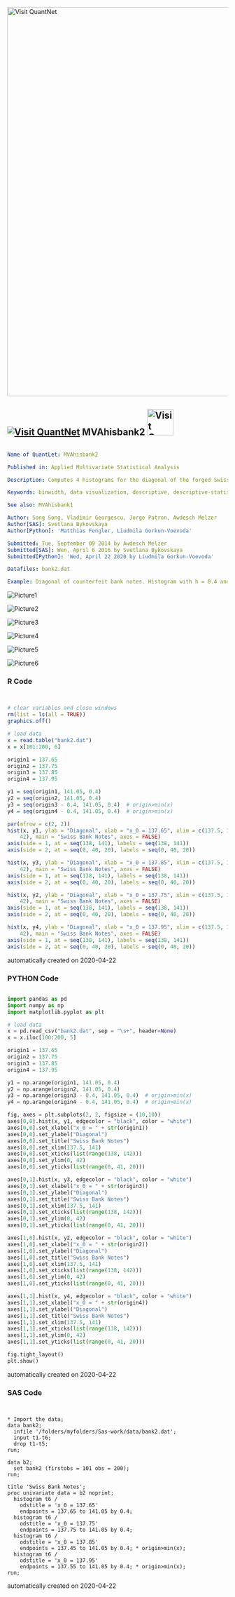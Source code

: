[<img src="https://github.com/QuantLet/Styleguide-and-FAQ/blob/master/pictures/banner.png" width="888" alt="Visit QuantNet">](http://quantlet.de/)

## [<img src="https://github.com/QuantLet/Styleguide-and-FAQ/blob/master/pictures/qloqo.png" alt="Visit QuantNet">](http://quantlet.de/) **MVAhisbank2** [<img src="https://github.com/QuantLet/Styleguide-and-FAQ/blob/master/pictures/QN2.png" width="60" alt="Visit QuantNet 2.0">](http://quantlet.de/)

```yaml

Name of QuantLet: MVAhisbank2

Published in: Applied Multivariate Statistical Analysis

Description: Computes 4 histograms for the diagonal of the forged Swiss bank notes. The histograms are different with respect to their origin.

Keywords: binwidth, data visualization, descriptive, descriptive-statistics, distribution, empirical, histogram, origin, plot, graphical representation, sas

See also: MVAhisbank1

Author: Song Song, Vladimir Georgescu, Jorge Patron, Awdesch Melzer
Author[SAS]: Svetlana Bykovskaya
Author[Python]: 'Matthias Fengler, Liudmila Gorkun-Voevoda'

Submitted: Tue, September 09 2014 by Awdesch Melzer
Submitted[SAS]: Wen, April 6 2016 by Svetlana Bykovskaya
Submitted[Python]: 'Wed, April 22 2020 by Liudmila Gorkun-Voevoda'

Datafiles: bank2.dat

Example: Diagonal of counterfeit bank notes. Histogram with h = 0.4 and origins x0 = 137.65 (upper left), x0 = 137.75 (lower left), x0 = 137.85 (upper right), x0 = 137.95 (lower right).

```

![Picture1](MVAhisbank2-1.png)

![Picture2](MVAhisbank2-1_python.png)

![Picture3](MVAhisbank2-1_sas.png)

![Picture4](MVAhisbank2-2_sas.png)

![Picture5](MVAhisbank2-3_sas.png)

![Picture6](MVAhisbank2-4_sas.png)

### R Code
```r


# clear variables and close windows
rm(list = ls(all = TRUE))
graphics.off()

# load data
x = read.table("bank2.dat")
x = x[101:200, 6]

origin1 = 137.65
origin2 = 137.75
origin3 = 137.85
origin4 = 137.95

y1 = seq(origin1, 141.05, 0.4)
y2 = seq(origin2, 141.05, 0.4)
y3 = seq(origin3 - 0.4, 141.05, 0.4)  # origin>min(x)
y4 = seq(origin4 - 0.4, 141.05, 0.4)  # origin>min(x)

par(mfrow = c(2, 2))
hist(x, y1, ylab = "Diagonal", xlab = "x_0 = 137.65", xlim = c(137.5, 141), ylim = c(0, 
    42), main = "Swiss Bank Notes", axes = FALSE)
axis(side = 1, at = seq(138, 141), labels = seq(138, 141))
axis(side = 2, at = seq(0, 40, 20), labels = seq(0, 40, 20))

hist(x, y3, ylab = "Diagonal", xlab = "x_0 = 137.85", xlim = c(137.5, 141), ylim = c(0, 
    42), main = "Swiss Bank Notes", axes = FALSE)
axis(side = 1, at = seq(138, 141), labels = seq(138, 141))
axis(side = 2, at = seq(0, 40, 20), labels = seq(0, 40, 20))

hist(x, y2, ylab = "Diagonal", xlab = "x_0 = 137.75", xlim = c(137.5, 141), ylim = c(0, 
    42), main = "Swiss Bank Notes", axes = FALSE)
axis(side = 1, at = seq(138, 141), labels = seq(138, 141))
axis(side = 2, at = seq(0, 40, 20), labels = seq(0, 40, 20))

hist(x, y4, ylab = "Diagonal", xlab = "x_0 = 137.95", xlim = c(137.5, 141), ylim = c(0, 
    42), main = "Swiss Bank Notes", axes = FALSE)
axis(side = 1, at = seq(138, 141), labels = seq(138, 141))
axis(side = 2, at = seq(0, 40, 20), labels = seq(0, 40, 20))
```

automatically created on 2020-04-22

### PYTHON Code
```python

import pandas as pd
import numpy as np
import matplotlib.pyplot as plt

# load data
x = pd.read_csv("bank2.dat", sep = "\s+", header=None)
x = x.iloc[100:200, 5]

origin1 = 137.65
origin2 = 137.75
origin3 = 137.85
origin4 = 137.95

y1 = np.arange(origin1, 141.05, 0.4)
y2 = np.arange(origin2, 141.05, 0.4)
y3 = np.arange(origin3 - 0.4, 141.05, 0.4)  # origin>min(x)
y4 = np.arange(origin4 - 0.4, 141.05, 0.4)  # origin>min(x)

fig, axes = plt.subplots(2, 2, figsize = (10,10))
axes[0,0].hist(x, y1, edgecolor = "black", color = "white")
axes[0,0].set_xlabel("x_0 = " + str(origin1))
axes[0,0].set_ylabel("Diagonal")
axes[0,0].set_title("Swiss Bank Notes")
axes[0,0].set_xlim(137.5, 141)
axes[0,0].set_xticks(list(range(138, 142)))
axes[0,0].set_ylim(0, 42)
axes[0,0].set_yticks(list(range(0, 41, 20)))

axes[0,1].hist(x, y3, edgecolor = "black", color = "white")
axes[0,1].set_xlabel("x_0 = " + str(origin3))
axes[0,1].set_ylabel("Diagonal")
axes[0,1].set_title("Swiss Bank Notes")
axes[0,1].set_xlim(137.5, 141)
axes[0,1].set_xticks(list(range(138, 142)))
axes[0,1].set_ylim(0, 42)
axes[0,1].set_yticks(list(range(0, 41, 20)))

axes[1,0].hist(x, y2, edgecolor = "black", color = "white")
axes[1,0].set_xlabel("x_0 = " + str(origin2))
axes[1,0].set_ylabel("Diagonal")
axes[1,0].set_title("Swiss Bank Notes")
axes[1,0].set_xlim(137.5, 141)
axes[1,0].set_xticks(list(range(138, 142)))
axes[1,0].set_ylim(0, 42)
axes[1,0].set_yticks(list(range(0, 41, 20)))

axes[1,1].hist(x, y4, edgecolor = "black", color = "white")
axes[1,1].set_xlabel("x_0 = " + str(origin4))
axes[1,1].set_ylabel("Diagonal")
axes[1,1].set_title("Swiss Bank Notes")
axes[1,1].set_xlim(137.5, 141)
axes[1,1].set_xticks(list(range(138, 142)))
axes[1,1].set_ylim(0, 42)
axes[1,1].set_yticks(list(range(0, 41, 20)))

fig.tight_layout()
plt.show()


```

automatically created on 2020-04-22

### SAS Code
```sas


* Import the data;
data bank2;
  infile '/folders/myfolders/Sas-work/data/bank2.dat';
  input t1-t6;
  drop t1-t5;
run;

data b2;
  set bank2 (firstobs = 101 obs = 200);
run;
  
title 'Swiss Bank Notes';
proc univariate data = b2 noprint;
  histogram t6 / 
    odstitle = 'x_0 = 137.65'
    endpoints = 137.65 to 141.05 by 0.4;
  histogram t6 / 
    odstitle = 'x_0 = 137.75'
    endpoints = 137.75 to 141.05 by 0.4;
  histogram t6 / 
    odstitle = 'x_0 = 137.85'
    endpoints = 137.45 to 141.05 by 0.4; * origin>min(x);
  histogram t6 / 
    odstitle = 'x_0 = 137.95'
    endpoints = 137.55 to 141.05 by 0.4; * origin>min(x);
run;

```

automatically created on 2020-04-22